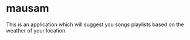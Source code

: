 # mausam
This is an application which will suggest you songs playlists based on the weather of your location. 
